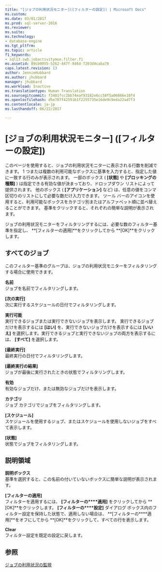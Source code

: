 ```yaml
---
title: "[ジョブの利用状況モニター]([フィルターの設定]) | Microsoft Docs"
ms.custom: 
ms.date: 03/01/2017
ms.prod: sql-server-2016
ms.reviewer: 
ms.suite: 
ms.technology:
- database-engine
ms.tgt_pltfrm: 
ms.topic: article
f1_keywords:
- sql13.swb.jobactivitymon.filter.f1
ms.assetid: 89cb0055-5262-447f-8464-7203d4caba78
caps.latest.revision: 13
author: JennieHubbard
ms.author: jhubbard
manager: jhubbard
ms.workload: Inactive
ms.translationtype: Human Translation
ms.sourcegitcommit: f3481fcc2bb74eaf93182e6cc58f5a06666e10f4
ms.openlocfilehash: d5e707f42591b1f2255735e16de9c9eda22ad7f3
ms.contentlocale: ja-jp
ms.lasthandoff: 06/22/2017

---
```

# <a name="job-activity-monitor-filter-settings"></a>[ジョブの利用状況モニター] \([フィルターの設定])
  このページを使用すると、ジョブの利用状況モニターに表示される行数を削減できます。 1 つまたは複数の利用可能なボックスに基準を入力すると、指定した値に一致する行のみが表示されます。 一部のボックス ( **[状態]** や **[ブロッキングの種類]** ) は指定できる有効な値が決まっており、ドロップダウン リストによって提供されます。 他のボックス ( **[アプリケーション]** など) は、任意の値をコンマ区切りのリストにして必要な数だけ入力できます。 ツール バーのアイコンを使用すると、利用可能なボックスをカテゴリ別またはアルファベット順に並べ替えることができます。 基準をクリックすると、それぞれの簡単な説明が表示されます。  
  
 ジョブの利用状況モニターをフィルタリングするには、必要な数のフィルター基準を指定し、 **[フィルターの適用]**をクリックしてから **[OK]**をクリックします。  
  
## <a name="all-jobs"></a>すべてのジョブ  
 このフィルター基準のグループは、ジョブの利用状況モニターをフィルタリングする場合に使用できます。  
  
 **名前**  
 ジョブを名前でフィルタリングします。  
  
 **[次の実行]**  
 次に実行するスケジュールの日付でフィルタリングします。  
  
 **実行可能**  
 実行できるジョブまたは実行できないジョブを表示します。 実行できるジョブだけを表示するには **[はい]** を、実行できないジョブだけを表示するには **[いいえ]** を選択します。実行できるジョブと実行できないジョブの両方を表示するには、 **[すべて]** を選択します。  
  
 **[最終実行]**  
 最終実行の日付でフィルタリングします。  
  
 **[最終実行の結果]**  
 ジョブが最後に実行されたときの状態でフィルタリングします。  
  
 **有効**  
 有効なジョブだけ、または無効なジョブだけを表示します。  
  
 **カテゴリ**  
 ジョブ カテゴリでジョブをフィルタリングします。  
  
 **[スケジュール]**  
 スケジュールを使用するジョブ、またはスケジュールを使用しないジョブをすべて表示します。  
  
 **[状態]**  
 状態でジョブをフィルタリングします。  
  
## <a name="description-area"></a>説明領域  
 **説明ボックス**  
 基準を選択すると、この名前の付いていないボックスに簡単な説明が表示されます。  
  
 **[フィルターの適用]**  
 フィルターを適用するには、 **[フィルターの****適用]** をクリックしてから **[OK]**をクリックします。 **[フィルターの****設定]** ダイアログ ボックス内のフィルター設定を保持した状態で、適用しない場合は、 **[フィルターの****適用]**をオフにしてから **[OK]**をクリックして、すべての行を表示します。  
  
 **Clear**  
 フィルター設定を既定の設定に戻します。  
  
## <a name="see-also"></a>参照  
 [ジョブの利用状況の監視](http://msdn.microsoft.com/library/71cb432b-631d-4b8b-9965-e731b3d8266d)  
  
  

